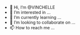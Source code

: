 - 👋 Hi, I’m @VINCHELLE
- 👀 I’m interested in ...
- 🌱 I’m currently learning ...
- 💞️ I’m looking to collaborate on ...
- 📫 How to reach me ...

<!---
VINCHELLE/VINCHELLE is a ✨ special ✨ repository because its `README.md` (this file) appears on your GitHub profile.
You can click the Preview link to take a look at your changes.
--->

